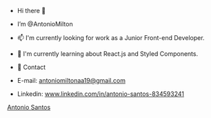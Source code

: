 - Hi there 👋 
- I’m @AntonioMilton

- 📫 I'm currently looking for work as a Junior Front-end Developer. 

- 🌱 I'm currently learning about React.js and Styled Components.

- 📩 Contact

- E-mail: antoniomiltonaa19@gmail.com 
- Linkedin: www.linkedin.com/in/antonio-santos-834593241
<script src="https://platform.linkedin.com/badges/js/profile.js" async defer type="text/javascript"></script>
<div class="badge-base LI-profile-badge" data-locale="pt_BR" data-size="medium" data-theme="dark" data-type="VERTICAL" data-vanity="antonio-santos-834593241" data-version="v1"><a class="badge-base__link LI-simple-link" href="https://br.linkedin.com/in/antonio-santos-834593241?trk=profile-badge">Antonio Santos</a></div>
              
